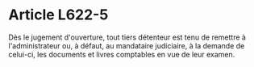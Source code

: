 # Article L622-5

Dès le jugement d'ouverture, tout tiers détenteur est tenu de remettre à l'administrateur ou, à défaut, au mandataire judiciaire, à la demande de celui-ci, les documents et livres comptables en vue de leur examen.